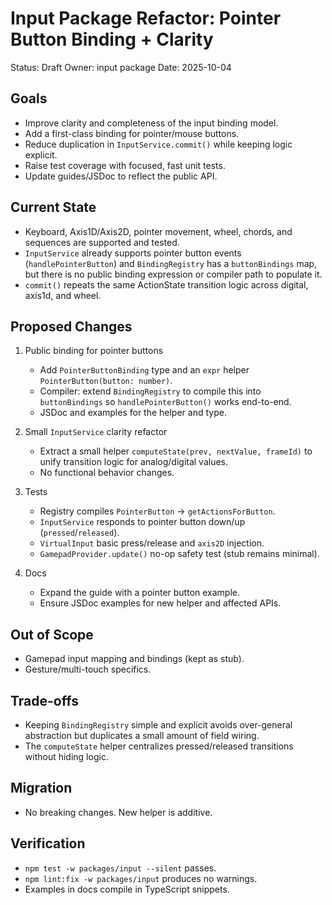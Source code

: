 # Input Package Refactor: Pointer Button Binding + Clarity

Status: Draft
Owner: input package
Date: 2025-10-04

## Goals

- Improve clarity and completeness of the input binding model.
- Add a first-class binding for pointer/mouse buttons.
- Reduce duplication in `InputService.commit()` while keeping logic explicit.
- Raise test coverage with focused, fast unit tests.
- Update guides/JSDoc to reflect the public API.

## Current State

- Keyboard, Axis1D/Axis2D, pointer movement, wheel, chords, and sequences are supported and tested.
- `InputService` already supports pointer button events (`handlePointerButton`) and `BindingRegistry` has a `buttonBindings` map, but there is no public binding expression or compiler path to populate it.
- `commit()` repeats the same ActionState transition logic across digital, axis1d, and wheel.

## Proposed Changes

1) Public binding for pointer buttons
   - Add `PointerButtonBinding` type and an `expr` helper `PointerButton(button: number)`.
   - Compiler: extend `BindingRegistry` to compile this into `buttonBindings` so `handlePointerButton()` works end-to-end.
   - JSDoc and examples for the helper and type.

2) Small `InputService` clarity refactor
   - Extract a small helper `computeState(prev, nextValue, frameId)` to unify transition logic for analog/digital values.
   - No functional behavior changes.

3) Tests
   - Registry compiles `PointerButton` → `getActionsForButton`.
   - `InputService` responds to pointer button down/up (`pressed`/`released`).
   - `VirtualInput` basic press/release and `axis2D` injection.
   - `GamepadProvider.update()` no-op safety test (stub remains minimal).

4) Docs
   - Expand the guide with a pointer button example.
   - Ensure JSDoc examples for new helper and affected APIs.

## Out of Scope

- Gamepad input mapping and bindings (kept as stub).
- Gesture/multi-touch specifics.

## Trade-offs

- Keeping `BindingRegistry` simple and explicit avoids over-general abstraction but duplicates a small amount of field wiring.
- The `computeState` helper centralizes pressed/released transitions without hiding logic.

## Migration

- No breaking changes. New helper is additive.

## Verification

- `npm test -w packages/input --silent` passes.
- `npm lint:fix -w packages/input` produces no warnings.
- Examples in docs compile in TypeScript snippets.

